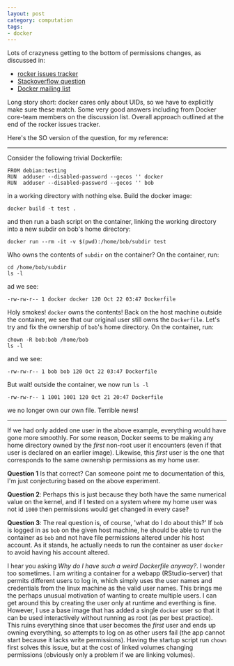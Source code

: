 ```yaml
---
layout: post
category: computation
tags:
- docker
---
```



Lots of crazyness getting to the bottom of permissions changes, as discussed in:

- [rocker issues tracker](https://github.com/rocker-org/rocker/issues/50)
- [Stackoverflow question](http://stackoverflow.com/questions/26500270)
- [Docker mailing list](https://groups.google.com/forum/#!topic/docker-user/VFdFuZ4Ze_A)

Long story short: docker cares only about UIDs, so we have to explicitly make sure these match.  Some very good answers including from Docker core-team members on the discussion list.  Overall approach outlined at the end of the rocker issues tracker.  


Here's the SO version of the question, for my reference:

-------


Consider the following trivial Dockerfile:



    FROM debian:testing
    RUN  adduser --disabled-password --gecos '' docker
    RUN  adduser --disabled-password --gecos '' bob 

in a working directory with nothing else. Build the docker image: 

    docker build -t test .

and then run a bash script on the container, linking the working directory into a new subdir on bob's home directory:

    docker run --rm -it -v $(pwd):/home/bob/subdir test 

Who owns the contents of `subdir` on the container? On the container, run:
    
    cd /home/bob/subdir
    ls -l

ad we see:

    -rw-rw-r-- 1 docker docker 120 Oct 22 03:47 Dockerfile

Holy smokes! `docker` owns the contents!  Back on the host machine outside the container, we see that our original user still owns the `Dockerfile`. Let's try and fix the ownership of `bob`'s home directory. On the container, run:

    chown -R bob:bob /home/bob
    ls -l 

and we see: 

    -rw-rw-r-- 1 bob bob 120 Oct 22 03:47 Dockerfile

But wait! outside the container, we now run `ls -l`

    -rw-rw-r-- 1 1001 1001 120 Oct 21 20:47 Dockerfile

we no longer own our own file.  Terrible news!  

----------

If we had only added one user in the above example, everything would have gone more smoothly.  For some reason, Docker seems to be making any home directory owned by the _first_ non-root user it encounters (even if that user is declared on an earlier image).  Likewise, this _first_ user is the one that corresponds to the same ownership permissions as my home user. 

**Question 1** Is that correct?  Can someone point me to documentation of this, I'm just conjecturing based on the above experiment. 

**Question 2**: Perhaps this is just because they both have the same numerical value on the kernel, and if I tested on a system where my home user was not id `1000` then permissions would get changed in every case?

**Question 3**: The real question is, of course, 'what do I do about this?' If `bob` is logged in as `bob` on the given host machine, he should be able to run the container as `bob` and not have file permissions altered under his host account.  As it stands, he actually needs to run the container as user `docker` to avoid having his account altered.  


I hear you asking _Why do I have such a weird Dockerfile anyway?_. I wonder too sometimes. I am writing a container for a webapp (RStudio-server) that permits different users to log in, which simply uses the user names and credentials from the linux machine as the valid user names.  This brings me the perhaps unusual motivation of wanting to create multiple users.  I can get around this by creating the user only at runtime and everthing is fine.  However, I use a base image that has added a single `docker` user so that it can be used interactively without running as root (as per best practice).  This ruins everything since that user becomes the _first_ user and ends up owning everything, so attempts to log on as other users fail (the app cannot start because it lacks write permissions).  Having the startup script run `chown` first solves this issue, but at the cost of linked volumes changing permissions (obviously only a problem if we are linking volumes).  
